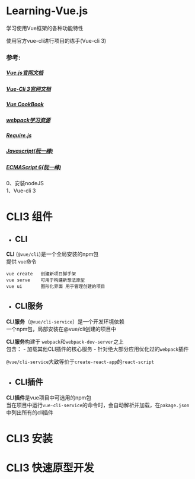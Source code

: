 # Learning-Vue.js
学习使用Vue框架的各种功能特性

使用官方vue-cli进行项目的练手(Vue-cli 3)

### 参考:
  ##### [Vue.js官网文档](https://cn.vuejs.org/v2/guide/)    
  ##### [Vue-Cli 3官网文档](https://cli.vuejs.org/zh/guide/)
  ##### [Vue CookBook](https://cn.vuejs.org/v2/cookbook/)  
  ##### [webpack学习资源](https://github.com/kraaas/webpack-tutorial-collection)  
  ##### [Require.js](http://www.requirejs.cn/)  
  ##### [Javascript(阮一峰)](https://wangdoc.com/javascript/)
  ##### [ECMAScript 6(阮一峰)](http://es6.ruanyifeng.com/?search=import&x=0&y=0#README)
  
  
  0、安装nodeJS  
  1、Vue-cli 3
  # CLI3 组件
  -  ## CLI
  **CLI** (```@vue/cli```)是一个全局安装的npm包  
  提供 ```vue```命令    
  ```
  vue create   创建新项目脚手架
  vue serve    可用于构建新想法原型
  vue ui       图形化界面 用于管理创建的项目
  ```
  
  -  ## CLI服务
  **CLI服务**（```@vue/cli-service```）是一个开发环境依赖  
  一个npm包，局部安装在@vue/cli创建的项目中
  
  **CLI服务**构建于 ```webpack```和```webpack-dev-server```之上  
  包含：
      -  加载其他CLI插件的核心服务
      -  针对绝大部分应用优化过的```webpack```插件
  
  ```@vue/cli-service```大致等价于```create-react-app```的```react-script```
  
 
  
  -  ## CLI插件
  **CLI插件**是vue项目中可选用的npm包  
    当在项目中运行```vue-cli-service```的命令时，会自动解析并加载，在```pakage.json```中列出所有的cli插件
  
  # CLI3 安装
  
  # CLI3 快速原型开发
  
  
